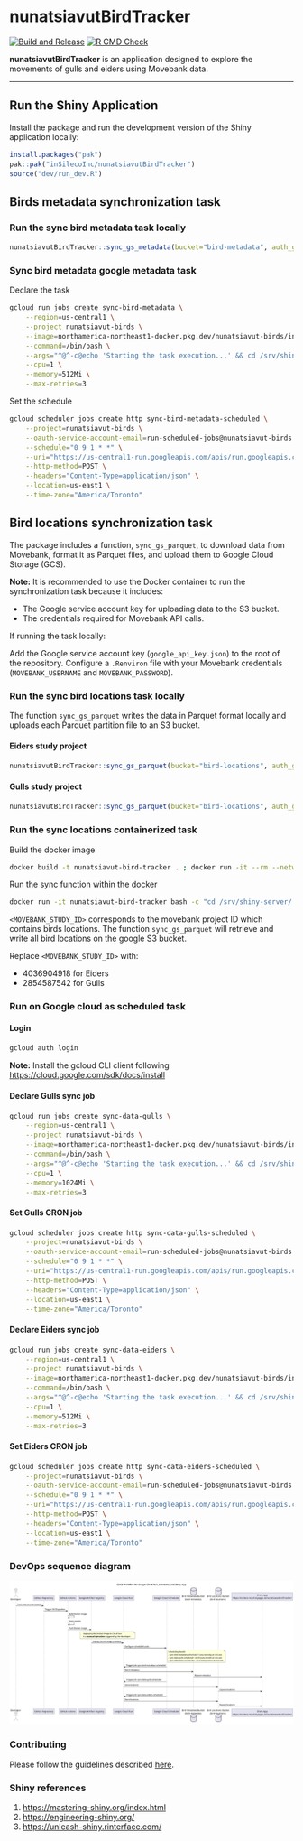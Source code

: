 # nunatsiavutBirdTracker
[![Build and Release](https://github.com/inSilecoInc/nunatsiavutBirdTracker/actions/workflows/build-docker-container.yaml/badge.svg)](https://github.com/inSilecoInc/nunatsiavutBirdTracker/actions/workflows/build-docker-container.yaml)
[![R CMD Check](https://github.com/inSilecoInc/nunatsiavutBirdTracker/actions/workflows/R-CMD-check.yaml/badge.svg)](https://github.com/inSilecoInc/nunatsiavutBirdTracker/actions/workflows/R-CMD-check.yaml)

**nunatsiavutBirdTracker** is an application designed to explore the movements of gulls and eiders using Movebank data.

---

## Run the Shiny Application

Install the package and run the development version of the Shiny application locally:

```r
install.packages("pak")
pak::pak("inSilecoInc/nunatsiavutBirdTracker")
source("dev/run_dev.R")
```

## Birds metadata synchronization task

### Run the sync bird metadata task locally

```r
nunatsiavutBirdTracker::sync_gs_metadata(bucket="bird-metadata", auth_gcs_file_path="google_api_key.json")
```

### Sync bird metadata google metadata task

Declare the task

```sh
gcloud run jobs create sync-bird-metadata \
    --region=us-central1 \
    --project nunatsiavut-birds \
    --image=northamerica-northeast1-docker.pkg.dev/nunatsiavut-birds/insileco/nunatsiavut-bird-tracker:latest \
    --command=/bin/bash \
    --args="^@^-c@echo 'Starting the task execution...' && cd /srv/shiny-server && Rscript -e \"print('R script is starting'); nunatsiavutBirdTracker::sync_gs_metadata(bucket='bird-metadata', auth_gcs_file_path='google_api_key.json'); print('R script completed')\" && echo 'Task execution completed successfully.'" \
    --cpu=1 \
    --memory=512Mi \
    --max-retries=3
```

Set the schedule

```sh
gcloud scheduler jobs create http sync-bird-metadata-scheduled \
    --project=nunatsiavut-birds \
    --oauth-service-account-email=run-scheduled-jobs@nunatsiavut-birds.iam.gserviceaccount.com \
    --schedule="0 9 1 * *" \
    --uri="https://us-central1-run.googleapis.com/apis/run.googleapis.com/v1/namespaces/nunatsiavut-birds/jobs/sync-data-gulls:run" \
    --http-method=POST \
    --headers="Content-Type=application/json" \
    --location=us-east1 \
    --time-zone="America/Toronto"
```

## Bird locations synchronization task

The package includes a function, `sync_gs_parquet`, to download data from Movebank, format it as Parquet files, and upload them to Google Cloud Storage (GCS).

**Note:** It is recommended to use the Docker container to run the synchronization task because it includes:

- The Google service account key for uploading data to the S3 bucket.
- The credentials required for Movebank API calls.

If running the task locally:

Add the Google service account key (`google_api_key.json`) to the root of the repository.
Configure a `.Renviron` file with your Movebank credentials (`MOVEBANK_USERNAME` and `MOVEBANK_PASSWORD`).

### Run the sync bird locations task locally

 The function `sync_gs_parquet` writes the data in Parquet format locally and uploads each Parquet partition file to an S3 bucket.

#### Eiders study project

```r
nunatsiavutBirdTracker::sync_gs_parquet(bucket="bird-locations", auth_gcs_file_path="google_api_key.json", study_id = 4036904918)
```

#### Gulls study project

```r
nunatsiavutBirdTracker::sync_gs_parquet(bucket="bird-locations", auth_gcs_file_path="google_api_key.json", study_id = 2854587542)
```

### Run the sync locations containerized task

Build the docker image

```sh
docker build -t nunatsiavut-bird-tracker . ; docker run -it --rm --network host nunatsiavut-bird-tracker
```

Run the sync function within the docker

```sh
docker run -it nunatsiavut-bird-tracker bash -c "cd /srv/shiny-server/ && Rscript -e 'nunatsiavutBirdTracker::sync_gs_parquet(bucket='bird-locations', auth_gcs_file_path='google_api_key.json', study_id = <MOVEBANK_STUDY_ID> )'"
```

`<MOVEBANK_STUDY_ID>` corresponds to the movebank project ID which contains birds locations. The function `sync_gs_parquet` will retrieve and write all bird locations on the google S3 bucket.

Replace `<MOVEBANK_STUDY_ID>` with:

- 4036904918 for Eiders
- 2854587542 for Gulls


### Run on Google cloud as scheduled task 

#### Login

```sh
gcloud auth login
```

**Note:** Install the gcloud CLI client following https://cloud.google.com/sdk/docs/install

#### Declare Gulls sync job

```sh
gcloud run jobs create sync-data-gulls \
    --region=us-central1 \
    --project nunatsiavut-birds \
    --image=northamerica-northeast1-docker.pkg.dev/nunatsiavut-birds/insileco/nunatsiavut-bird-tracker:latest \
    --command=/bin/bash \
    --args="^@^-c@echo 'Starting the task execution...' && cd /srv/shiny-server && Rscript -e \"print('R script is starting'); nunatsiavutBirdTracker::sync_gs_parquet(bucket='bird-locations', auth_gcs_file_path='google_api_key.json', study_id=2854587542); print('R script completed')\" && echo 'Task execution completed successfully.'" \
    --cpu=1 \
    --memory=1024Mi \
    --max-retries=3
```

#### Set Gulls CRON job

```sh
gcloud scheduler jobs create http sync-data-gulls-scheduled \
    --project=nunatsiavut-birds \
    --oauth-service-account-email=run-scheduled-jobs@nunatsiavut-birds.iam.gserviceaccount.com \
    --schedule="0 9 1 * *" \
    --uri="https://us-central1-run.googleapis.com/apis/run.googleapis.com/v1/namespaces/nunatsiavut-birds/jobs/sync-data-gulls:run" \
    --http-method=POST \
    --headers="Content-Type=application/json" \
    --location=us-east1 \
    --time-zone="America/Toronto"
```

#### Declare Eiders sync job

```sh
gcloud run jobs create sync-data-eiders \
    --region=us-central1 \
    --project nunatsiavut-birds \
    --image=northamerica-northeast1-docker.pkg.dev/nunatsiavut-birds/insileco/nunatsiavut-bird-tracker:latest \
    --command=/bin/bash \
    --args="^@^-c@echo 'Starting the task execution...' && cd /srv/shiny-server && Rscript -e \"print('R script is starting'); nunatsiavutBirdTracker::sync_gs_parquet(bucket='bird-locations', auth_gcs_file_path='google_api_key.json', study_id=4036904918); print('R script completed')\" && echo 'Task execution completed successfully.'" \
    --cpu=1 \
    --memory=512Mi \
    --max-retries=3
```

#### Set Eiders CRON job

```sh
gcloud scheduler jobs create http sync-data-eiders-scheduled \
    --project=nunatsiavut-birds \
    --oauth-service-account-email=run-scheduled-jobs@nunatsiavut-birds.iam.gserviceaccount.com \
    --schedule="0 9 1 * *" \
    --uri="https://us-central1-run.googleapis.com/apis/run.googleapis.com/v1/namespaces/nunatsiavut-birds/jobs/sync-data-eiders:run" \
    --http-method=POST \
    --headers="Content-Type=application/json" \
    --location=us-east1 \
    --time-zone="America/Toronto"
```

### DevOps sequence diagram

![](inst/puml/devops.png)

### Contributing

Please follow the guidelines described [here](https://github.com/inSilecoInc/iseShinyTemplate?tab=readme-ov-file#code-convention).


### Shiny references

1. https://mastering-shiny.org/index.html
2. https://engineering-shiny.org/
3. https://unleash-shiny.rinterface.com/

